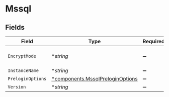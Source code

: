 # Mssql


## Fields

| Field                                                                               | Type                                                                                | Required                                                                            | Description                                                                         |
| ----------------------------------------------------------------------------------- | ----------------------------------------------------------------------------------- | ----------------------------------------------------------------------------------- | ----------------------------------------------------------------------------------- |
| `EncryptMode`                                                                       | **string*                                                                           | :heavy_minus_sign:                                                                  | The negotiated ENCRYPT_MODE with the server                                         |
| `InstanceName`                                                                      | **string*                                                                           | :heavy_minus_sign:                                                                  | N/A                                                                                 |
| `PreloginOptions`                                                                   | [*components.MssqlPreloginOptions](../../models/components/mssqlpreloginoptions.md) | :heavy_minus_sign:                                                                  | N/A                                                                                 |
| `Version`                                                                           | **string*                                                                           | :heavy_minus_sign:                                                                  | N/A                                                                                 |